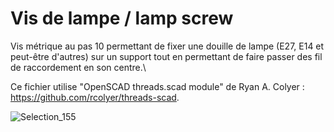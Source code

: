 # Vis de lampe / lamp screw

Vis métrique au pas 10 permettant de fixer une douille de lampe (E27, E14 et peut-être d'autres) sur un support tout en permettant de faire passer des fil de raccordement en son centre.\

Ce fichier utilise "OpenSCAD threads.scad module" de Ryan A. Colyer : https://github.com/rcolyer/threads-scad.

![Selection_155](https://user-images.githubusercontent.com/3735794/193463937-49383240-4808-467b-bd47-cbb3b6ed775c.png)

